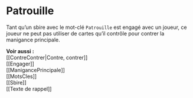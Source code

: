 # Patrouille
Tant qu’un sbire avec le mot-clé `Patrouille` est engagé avec un joueur, ce joueur ne peut pas utiliser de cartes qu’il contrôle pour contrer la manigance principale. 

**Voir aussi :**  
[[ContreContrer|Contre, contrer]]  
[[Engager]]  
[[ManigancePrincipale]]  
[[MotsCles]]  
[[Sbire]]  
[[Texte de rappel]]